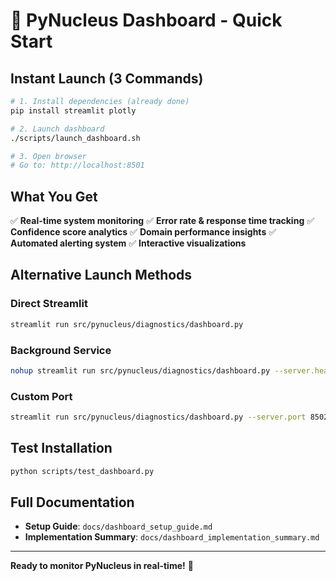 # 🔬 PyNucleus Dashboard - Quick Start

## Instant Launch (3 Commands)

```bash
# 1. Install dependencies (already done)
pip install streamlit plotly

# 2. Launch dashboard
./scripts/launch_dashboard.sh

# 3. Open browser
# Go to: http://localhost:8501
```

## What You Get

✅ **Real-time system monitoring**
✅ **Error rate & response time tracking** 
✅ **Confidence score analytics**
✅ **Domain performance insights**
✅ **Automated alerting system**
✅ **Interactive visualizations**

## Alternative Launch Methods

### Direct Streamlit
```bash
streamlit run src/pynucleus/diagnostics/dashboard.py
```

### Background Service
```bash
nohup streamlit run src/pynucleus/diagnostics/dashboard.py --server.headless true &
```

### Custom Port
```bash
streamlit run src/pynucleus/diagnostics/dashboard.py --server.port 8502
```

## Test Installation
```bash
python scripts/test_dashboard.py
```

## Full Documentation
- **Setup Guide**: `docs/dashboard_setup_guide.md`
- **Implementation Summary**: `docs/dashboard_implementation_summary.md`

---
**Ready to monitor PyNucleus in real-time!** 🚀 